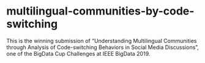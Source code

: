 # multilingual-communities-by-code-switching
This is the winning submission of “Understanding Multilingual Communities through Analysis of Code-switching Behaviors in Social Media Discussions”, one of the BigData Cup Challenges at IEEE BigData 2019.
